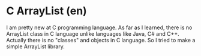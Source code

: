 # C ArrayList (en)
I am pretty new at C programming language. As far as I learned, there is no ArrayList class in C language unlike languages like Java, C# and C++. Actually there is no "classes" and objects in C language. So I tried to make a simple ArrayList library.